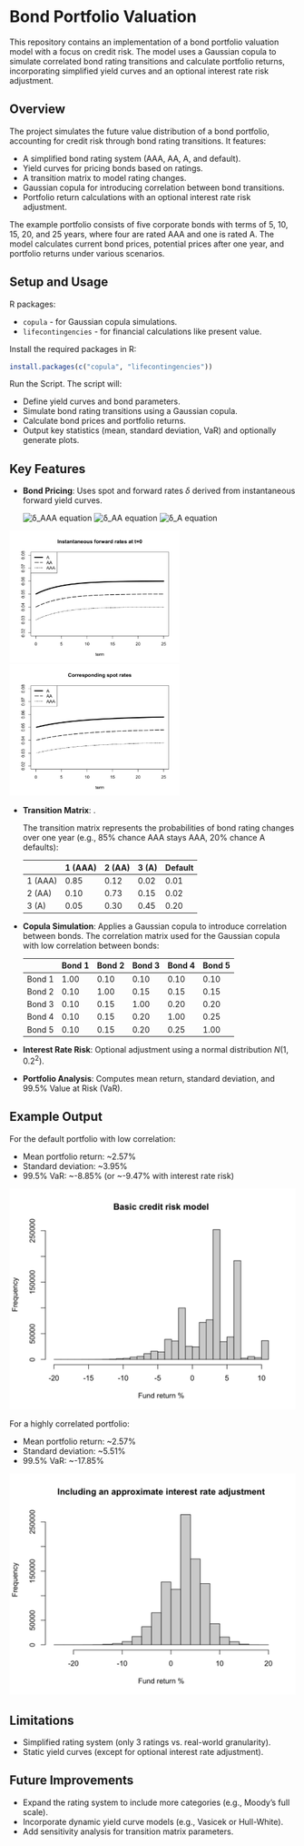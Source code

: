 # Bond Portfolio Valuation

This repository contains an implementation of a bond portfolio valuation model with a focus on credit risk. The model uses a Gaussian copula to simulate correlated bond rating transitions and calculate portfolio returns, incorporating simplified yield curves and an optional interest rate risk adjustment.

## Overview

The project simulates the future value distribution of a bond portfolio, accounting for credit risk through bond rating transitions. It features:

- A simplified bond rating system (AAA, AA, A, and default).
- Yield curves for pricing bonds based on ratings.
- A transition matrix  to model rating changes.
- Gaussian copula for introducing correlation between bond transitions.
- Portfolio return calculations with an optional interest rate risk adjustment.

The example portfolio consists of five corporate bonds with terms of 5, 10, 15, 20, and 25 years, where four are rated AAA and one is rated A. The model calculates current bond prices, potential prices after one year, and portfolio returns under various scenarios.

## Setup and Usage

R packages:

- `copula` - for Gaussian copula simulations.
- `lifecontingencies` - for financial calculations like present value.

Install the required packages in R:

```R
install.packages(c("copula", "lifecontingencies"))
```

Run the Script. The script will:

- Define yield curves and bond parameters.
- Simulate bond rating transitions using a Gaussian copula.
- Calculate bond prices and portfolio returns.
- Output key statistics (mean, standard deviation, VaR) and optionally generate plots.

## Key Features

- **Bond Pricing**: Uses spot and forward rates $\delta$ derived from instantaneous forward yield curves.

  <img src="https://latex.codecogs.com/png.latex?\delta_{AAA}=0.04-0.01e^{-0.2t}" alt="δ_AAA equation">
  <img src="https://latex.codecogs.com/png.latex?\delta_{AA}=0.05-0.01e^{-0.2t}" alt="δ_AA equation">
  <img src="https://latex.codecogs.com/png.latex?\delta_{A}=0.06-0.01e^{-0.2t}" alt="δ_A equation">

<img src="https://github.com/jachinrao/bond-portfolio-valuation/blob/main/results/instantaneous%20forward%20rate.png" alt="Instantaneous Forward Rate" width="300">

<img src="https://github.com/jachinrao/bond-portfolio-valuation/blob/main/results/spot%20rate.png" alt="Spot Rate" width="300">

- **Transition Matrix**:  .

  The transition matrix represents the probabilities of bond rating changes over one year (e.g., 85% chance AAA stays AAA, 20% chance A defaults):

  |         | 1 (AAA) | 2 (AA) | 3 (A) | Default |
  | ------- | ------- | ------ | ----- | ------- |
  | 1 (AAA) | 0.85    | 0.12   | 0.02  | 0.01    |
  | 2 (AA)  | 0.10    | 0.73   | 0.15  | 0.02    |
  | 3 (A)   | 0.05    | 0.30   | 0.45  | 0.20    |
  
- **Copula Simulation**: Applies a Gaussian copula to introduce correlation between bonds. The correlation matrix used for the Gaussian copula with low correlation between bonds:

  |        | Bond 1 | Bond 2 | Bond 3 | Bond 4 | Bond 5 |
  | ------ | ------ | ------ | ------ | ------ | ------ |
  | Bond 1 | 1.00   | 0.10   | 0.10   | 0.10   | 0.10   |
  | Bond 2 | 0.10   | 1.00   | 0.15   | 0.15   | 0.15   |
  | Bond 3 | 0.10   | 0.15   | 1.00   | 0.20   | 0.20   |
  | Bond 4 | 0.10   | 0.15   | 0.20   | 1.00   | 0.25   |
  | Bond 5 | 0.10   | 0.15   | 0.20   | 0.25   | 1.00   |

- **Interest Rate Risk**: Optional adjustment using a normal distribution $N(1, 0.2^2)$.

- **Portfolio Analysis**: Computes mean return, standard deviation, and 99.5% Value at Risk (VaR).

## Example Output

For the default portfolio with low correlation:

- Mean portfolio return: ~2.57%
- Standard deviation: ~3.95%
- 99.5% VaR: ~-8.85% (or ~-9.47% with interest rate risk)

<img src="https://github.com/jachinrao/bond-portfolio-valuation/blob/main/results/low%20correlation.png" alt="low correlation" width="600">

For a highly correlated portfolio:

- Mean portfolio return: ~2.57%
- Standard deviation: ~5.51%
- 99.5% VaR: ~-17.85%

<img src="https://github.com/jachinrao/bond-portfolio-valuation/blob/main/results/interest%20rate%20risk%20adjustment.png" alt="Interest rate risk adjustment" width="600">

## Limitations

- Simplified rating system (only 3 ratings vs. real-world granularity).
- Static yield curves (except for optional interest rate adjustment).

## Future Improvements

- Expand the rating system to include more categories (e.g., Moody’s full scale).
- Incorporate dynamic yield curve models (e.g., Vasicek or Hull-White).
- Add sensitivity analysis for transition matrix parameters.
